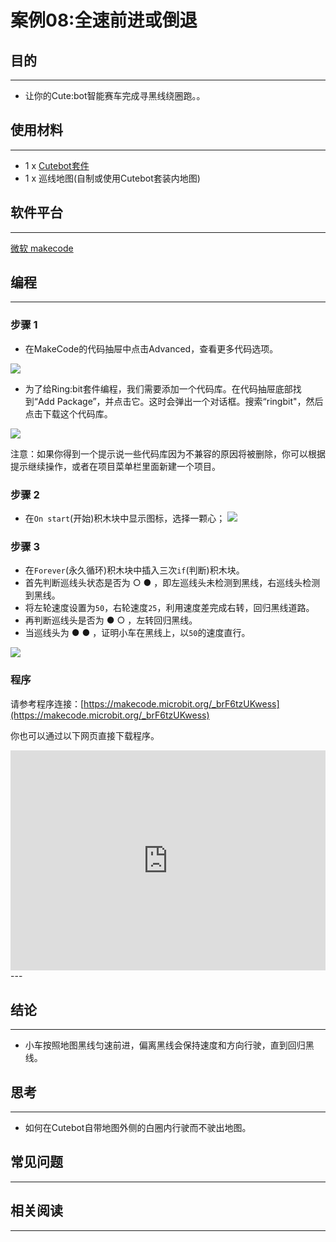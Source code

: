 # 案例08:全速前进或倒退

## 目的
---
- 让你的Cute:bot智能赛车完成寻黑线绕圈跑。。

## 使用材料
---
- 1 x [Cutebot套件](https://www.elecfreaks.com/store/cute-bot.html)
- 1 x 巡线地图(自制或使用Cutebot套装内地图)

## 软件平台
---
[微软 makecode](https://makecode.microbit.org/#)

## 编程
---
### 步骤 1
- 在MakeCode的代码抽屉中点击Advanced，查看更多代码选项。

![](https://raw.githubusercontent.com/elecfreaks/learn-cn/master/microbitKit/smart_cutebot/images/cutebot-pk-1.png)

- 为了给Ring:bit套件编程，我们需要添加一个代码库。在代码抽屉底部找到“Add Package”，并点击它。这时会弹出一个对话框。搜索“ringbit"，然后点击下载这个代码库。

![](https://raw.githubusercontent.com/elecfreaks/learn-cn/master/microbitKit/smart_cutebot/images/cutebot-pk-11.png)

注意：如果你得到一个提示说一些代码库因为不兼容的原因将被删除，你可以根据提示继续操作，或者在项目菜单栏里面新建一个项目。

### 步骤 2

- 在`On start`(开始)积木块中显示图标，选择一颗心；
![](https://raw.githubusercontent.com/elecfreaks/learn-cn/master/microbitKit/smart_cutebot/images/case_01_02.png)

### 步骤 3

- 在`Forever`(永久循环)积木块中插入三次`if`(判断)积木块。
- 首先判断巡线头状态是否为 ○ ● ，即左巡线头未检测到黑线，右巡线头检测到黑线。
- 将左轮速度设置为`50`，右轮速度`25`，利用速度差完成右转，回归黑线道路。
- 再判断巡线头是否为 ● ○ ，左转回归黑线。
- 当巡线头为 ● ● ，证明小车在黑线上，以`50`的速度直行。

![](https://raw.githubusercontent.com/elecfreaks/learn-cn/master/microbitKit/smart_cutebot/images/case_06_01.png)


### 程序

请参考程序连接：[https://makecode.microbit.org/_brF6tzUKwess](https://makecode.microbit.org/_brF6tzUKwess)

你也可以通过以下网页直接下载程序。

<div style="position:relative;height:0;padding-bottom:70%;overflow:hidden;">
<iframe style="position:absolute;top:0;left:0;width:100%;height:100%;" src="https://makecode.microbit.org/#pub:https://makecode.microbit.org/_brF6tzUKwess" frameborder="0" sandbox="allow-popups allow-forms allow-scripts allow-same-origin">
</iframe>
</div>  
---

## 结论
---
- 小车按照地图黑线匀速前进，偏离黑线会保持速度和方向行驶，直到回归黑线。

## 思考
---
- 如何在Cutebot自带地图外侧的白圈内行驶而不驶出地图。

## 常见问题
---
## 相关阅读  
---